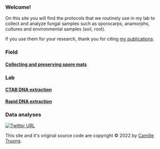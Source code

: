 ### Welcome!

On this site you will find the protocols that we routinely use in my lab to collect and analyze fungal samples such as sporocarps, anamorphs, cultures and environmental samples (soil, root).

If you use them for your research, thank you for citing [my publications](https://www.researchgate.net/profile/Camille-Truong/publications).


### Field

#### [Collecting and preserving spore mats](sporemat.md)

### Lab

#### [CTAB DNA extraction](CTAB.md)
#### [Rapid DNA extraction](rapidDNA.md)

### Data analyses




[![Twitter URL](https://img.shields.io/twitter/url/https/twitter.com/bukotsunikki.svg?style=social&label=Follow%20%40bukotsunikki)](https://twitter.com/CamilleTruong3)

This site and it's original source code are copyright © 2022 by [Camille Truong](https://camilletruong.wixsite.com/home).
